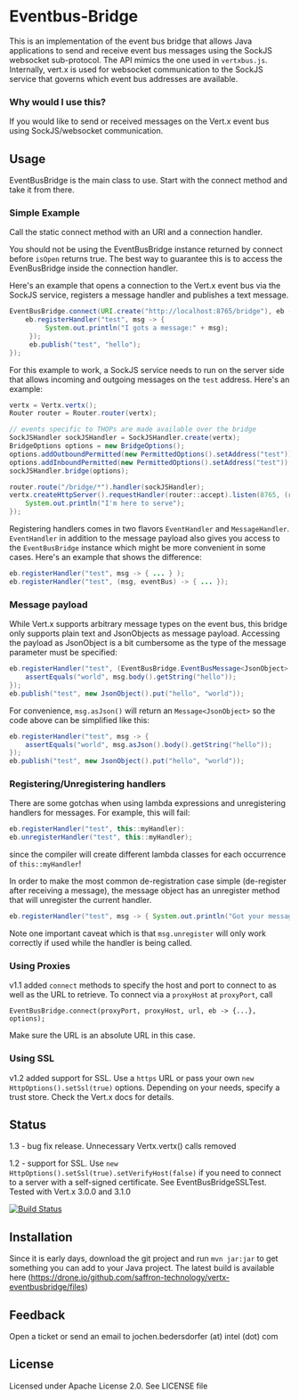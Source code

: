 # Eventbus-Bridge

This is an implementation of the event bus bridge that allows Java applications to send and receive event bus messages using the SockJS websocket sub-protocol.
The API mimics the one used in `vertxbus.js`.
Internally, vert.x is used for websocket communication to the SockJS service that governs which event bus addresses are available.

### Why would I use this? 

If you would like to send or received messages on the Vert.x event bus using SockJS/websocket communication.

## Usage

EventBusBridge is the main class to use. Start with the connect method and take it from there.

### Simple Example

Call the static connect method with an URI and a connection handler.

You should not be using the EventBusBridge instance returned by connect before `isOpen` returns true.
The best way to guarantee this is to access the EvenBusBridge inside the connection handler.

Here's an example that opens a connection to the Vert.x event bus via the SockJS service, registers a message handler and publishes a text message.

```java
EventBusBridge.connect(URI.create("http://localhost:8765/bridge"), eb -> {
    eb.registerHandler("test", msg -> {
         System.out.println("I gots a message:" + msg);
     });
     eb.publish("test", "hello");
});
```

For this example to work, a SockJS service needs to run on the server side that allows incoming and outgoing messages on the `test` address.
Here's an example:

```java
vertx = Vertx.vertx();
Router router = Router.router(vertx);

// events specific to THOPs are made available over the bridge
SockJSHandler sockJSHandler = SockJSHandler.create(vertx);
BridgeOptions options = new BridgeOptions();
options.addOutboundPermitted(new PermittedOptions().setAddress("test"));
options.addInboundPermitted(new PermittedOptions().setAddress("test"));
sockJSHandler.bridge(options);

router.route("/bridge/*").handler(sockJSHandler);
vertx.createHttpServer().requestHandler(router::accept).listen(8765, (res) -> {
    System.out.println("I'm here to serve");
});
```

Registering handlers comes in two flavors `EventHandler` and `MessageHandler`.
`EventHandler` in addition to the message payload also gives you access to the `EventBusBridge` instance which might be more convenient in some cases.
Here's an example that shows the difference:

```java
eb.registerHandler("test", msg -> { ... } );
eb.registerHandler("test", (msg, eventBus) -> { ... });
```

### Message payload

While Vert.x supports arbitrary message types on the event bus, this bridge only supports plain text and JsonObjects as message payload.
Accessing the payload as JsonObject is a bit cumbersome as the type of the message parameter must be specified:

```java
eb.registerHandler("test", (EventBusBridge.EventBusMessage<JsonObject> msg) -> {
    assertEquals("world", msg.body().getString("hello"));
});
eb.publish("test", new JsonObject().put("hello", "world"));

```

For convenience, `msg.asJson()` will return an `Message<JsonObject>` so the code above can be simplified like this:

```java
eb.registerHandler("test", msg -> {
    assertEquals("world", msg.asJson().body().getString("hello"));
});
eb.publish("test", new JsonObject().put("hello", "world"));

```


### Registering/Unregistering handlers

There are some gotchas when using lambda expressions and unregistering handlers for messages.
For example, this will fail:

```java
eb.registerHandler("test", this::myHandler):
eb.unregisterHandler("test", this::myHandler);
```

since the compiler will create different lambda classes for each occurrence of `this::myHandler`!

In order to make the most common de-registration case simple (de-register after receiving a message),
the message object has an unregister method that will unregister the current handler.

```java
eb.registerHandler("test", msg -> { System.out.println("Got your message. Now leave me alone!"); msg.unregister(); }); 

```
Note one important caveat which is that `msg.unregister` will only work correctly if used while the handler is being called.

### Using Proxies

v1.1 added `connect` methods to specify the host and port to connect to as well as the URL to retrieve.
To connect via a `proxyHost` at `proxyPort`, call

```
EventBusBridge.connect(proxyPort, proxyHost, url, eb -> {...}, options);
```

Make sure the URL is an absolute URL in this case.

### Using SSL

v1.2 added support for SSL. 
Use a `https` URL or pass your own `new HttpOptions().setSsl(true)` options.
Depending on your needs, specify a trust store. Check the Vert.x docs for details.


## Status

1.3 - bug fix release. Unnecessary Vertx.vertx() calls removed

1.2 - support for SSL. Use `new HttpOptions().setSsl(true).setVerifyHost(false)` if you need to connect to a server with a self-signed certificate. See EventBusBridgeSSLTest. 
 Tested with Vert.x 3.0.0 and 3.1.0

[![Build Status](https://drone.io/github.com/saffron-technology/vertx-eventbusbridge/status.png)](https://drone.io/github.com/saffron-technology/vertx-eventbusbridge/latest)

## Installation

Since it is early days, download the git project and run `mvn jar:jar` to get something you can add to your Java project.
The latest build is available here
(https://drone.io/github.com/saffron-technology/vertx-eventbusbridge/files)

## Feedback

Open a ticket or send an email to jochen.bedersdorfer (at) intel (dot) com

## License

Licensed under Apache License 2.0. See LICENSE file
